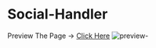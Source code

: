 # Social-Handler

Preview The Page -> [Click Here](https://satyasharma73.github.io/Social-Handler/.)
![preview-](https://user-images.githubusercontent.com/71933842/105346944-3a281380-5c0c-11eb-9724-f8f54b77319c.gif)

